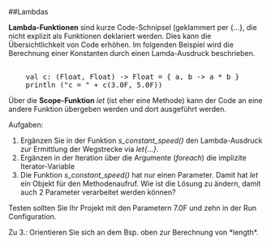 ##Lambdas

**Lambda-Funktionen** sind kurze Code-Schnipsel (geklammert per {...}, die nicht explizit als Funktionen deklariert werden. 
Dies kann die Übersichtlichkeit von Code erhöhen. Im folgenden Beispiel wird die Berechnung einer Konstanten durch einen 
Lamda-Ausdruck beschrieben.

<pre> 
    val c: (Float, Float) -> Float = { a, b -> a * b }
    println ("c = " + c(3.0F, 5.0F))
</pre>

Über die **Scope-Funktion** *let* (ist eher eine Methode) kann der Code an eine
andere Funktion übergeben werden und dort ausgeführt werden.

Aufgaben: 
1. Ergänzen Sie in der Funktion *s_constant_speed()* den Lambda-Ausdruck zur Ermittlung der Wegstrecke via *let{...}*. 
2. Ergänzen in der Iteration über die Argumente (*foreach*) die implizite Iterator-Variable
3. Die Funktion *s_constant_speed()* hat nur einen Parameter. Damit hat *let* ein Objekt für den Methodenaufruf. Wie ist die Lösung zu ändern, damit 
auch 2 Parameter verarbeitet werden können?

Testen sollten Sie Ihr Projekt mit den Parametern 7.0F und zehn in der Run Configuration.

<div class="hint">
Zu 3.: Orientieren Sie sich an dem Bsp. oben zur Berechnung von *length*.
</div>
